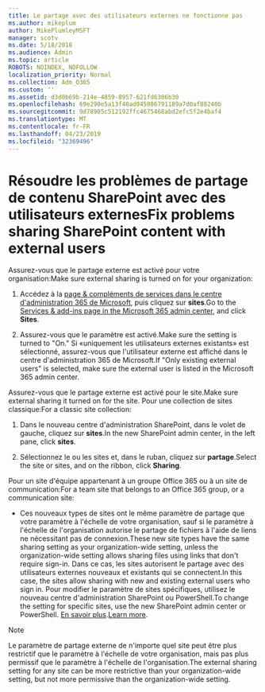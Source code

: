 ```yaml
---
title: Le partage avec des utilisateurs externes ne fonctionne pas
ms.author: mikeplum
author: MikePlumleyMSFT
manager: scotv
ms.date: 5/18/2018
ms.audience: Admin
ms.topic: article
ROBOTS: NOINDEX, NOFOLLOW
localization_priority: Normal
ms.collection: Adm_O365
ms.custom: ''
ms.assetid: d3d0b69b-214e-4859-8957-621fd6306b30
ms.openlocfilehash: 69e290e5a13f40ad045086791189a7d0af88240b
ms.sourcegitcommit: 9d78905c512192ffc4675468abd2efc5f2e4baf4
ms.translationtype: MT
ms.contentlocale: fr-FR
ms.lasthandoff: 04/23/2019
ms.locfileid: "32369496"
---
```

# <a name="fix-problems-sharing-sharepoint-content-with-external-users"></a><span data-ttu-id="85366-102">Résoudre les problèmes de partage de contenu SharePoint avec des utilisateurs externes</span><span class="sxs-lookup"><span data-stu-id="85366-102">Fix problems sharing SharePoint content with external users</span></span>

<span data-ttu-id="85366-103">Assurez-vous que le partage externe est activé pour votre organisation:</span><span class="sxs-lookup"><span data-stu-id="85366-103">Make sure external sharing is turned on for your organization:</span></span>
  
1. <span data-ttu-id="85366-104">Accédez à la [page &amp; compléments de services dans le centre d'administration 365 de Microsoft](https://portal.office.com/adminportal/home#/Settings/ServicesAndAddIns), puis cliquez sur **sites**.</span><span class="sxs-lookup"><span data-stu-id="85366-104">Go to the [Services &amp; add-ins page in the Microsoft 365 admin center](https://portal.office.com/adminportal/home#/Settings/ServicesAndAddIns), and click **Sites**.</span></span>
    
2. <span data-ttu-id="85366-105">Assurez-vous que le paramètre est activé.</span><span class="sxs-lookup"><span data-stu-id="85366-105">Make sure the setting is turned to "On."</span></span> <span data-ttu-id="85366-106">Si «uniquement les utilisateurs externes existants» est sélectionné, assurez-vous que l'utilisateur externe est affiché dans le centre d'administration 365 de Microsoft.</span><span class="sxs-lookup"><span data-stu-id="85366-106">If "Only existing external users" is selected, make sure the external user is listed in the Microsoft 365 admin center.</span></span>
    
<span data-ttu-id="85366-107">Assurez-vous que le partage externe est activé pour le site.</span><span class="sxs-lookup"><span data-stu-id="85366-107">Make sure external sharing it turned on for the site.</span></span> <span data-ttu-id="85366-108">Pour une collection de sites classique:</span><span class="sxs-lookup"><span data-stu-id="85366-108">For a classic site collection:</span></span>
  
1. <span data-ttu-id="85366-109">Dans le nouveau centre d'administration SharePoint, dans le volet de gauche, cliquez sur **sites**.</span><span class="sxs-lookup"><span data-stu-id="85366-109">In the new SharePoint admin center, in the left pane, click **sites**.</span></span>
    
2. <span data-ttu-id="85366-110">Sélectionnez le ou les sites et, dans le ruban, cliquez sur **partage**.</span><span class="sxs-lookup"><span data-stu-id="85366-110">Select the site or sites, and on the ribbon, click **Sharing**.</span></span>
    
<span data-ttu-id="85366-111">Pour un site d'équipe appartenant à un groupe Office 365 ou à un site de communication:</span><span class="sxs-lookup"><span data-stu-id="85366-111">For a team site that belongs to an Office 365 group, or a communication site:</span></span>
  
- <span data-ttu-id="85366-112">Ces nouveaux types de sites ont le même paramètre de partage que votre paramètre à l'échelle de votre organisation, sauf si le paramètre à l'échelle de l'organisation autorise le partage de fichiers à l'aide de liens ne nécessitant pas de connexion.</span><span class="sxs-lookup"><span data-stu-id="85366-112">These new site types have the same sharing setting as your organization-wide setting, unless the organization-wide setting allows sharing files using links that don't require sign-in.</span></span> <span data-ttu-id="85366-113">Dans ce cas, les sites autorisent le partage avec des utilisateurs externes nouveaux et existants qui se connectent.</span><span class="sxs-lookup"><span data-stu-id="85366-113">In this case, the sites allow sharing with new and existing external users who sign in.</span></span> <span data-ttu-id="85366-114">Pour modifier le paramètre de sites spécifiques, utilisez le nouveau centre d'administration SharePoint ou PowerShell.</span><span class="sxs-lookup"><span data-stu-id="85366-114">To change the setting for specific sites, use the new SharePoint admin center or PowerShell.</span></span> <span data-ttu-id="85366-115">[En savoir plus](https://go.microsoft.com/fwlink/?linkid=871863).</span><span class="sxs-lookup"><span data-stu-id="85366-115">[Learn more](https://go.microsoft.com/fwlink/?linkid=871863).</span></span>
    
> [!NOTE]
> <span data-ttu-id="85366-116">Le paramètre de partage externe de n'importe quel site peut être plus restrictif que le paramètre à l'échelle de votre organisation, mais pas plus permissif que le paramètre à l'échelle de l'organisation.</span><span class="sxs-lookup"><span data-stu-id="85366-116">The external sharing setting for any site can be more restrictive than your organization-wide setting, but not more permissive than the organization-wide setting.</span></span> 
  

